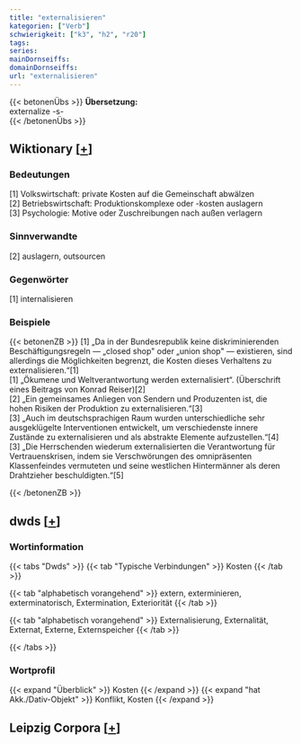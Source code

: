 ```yaml
---
title: "externalisieren"
kategorien: ["Verb"]
schwierigkeit: ["k3", "h2", "r20"]
tags:
series:
mainDornseiffs:
domainDornseiffs:
url: "externalisieren"
---
```


{{< betonenÜbs >}}
**Übersetzung:**  
externalize -s-  
{{< /betonenÜbs >}}

## Wiktionary [[+](https://de.wiktionary.org/wiki/externalisieren)]

### Bedeutungen
[1] Volkswirtschaft: private Kosten auf die Gemeinschaft abwälzen  
[2] Betriebswirtschaft: Produktionskomplexe oder -kosten auslagern  
[3] Psychologie: Motive oder Zuschreibungen nach außen verlagern  

### Sinnverwandte
[2] auslagern, outsourcen  

### Gegenwörter
[1] internalisieren  

### Beispiele
{{< betonenZB >}}
[1] „Da in der Bundesrepublik keine diskriminierenden Beschäftigungsregeln — „closed shop" oder „union shop" — existieren, sind allerdings die Möglichkeiten begrenzt, die Kosten dieses Verhaltens zu externalisieren.“[1]  
[1] „Ökumene und Weltverantwortung werden externalisiert“. (Überschrift eines Beitrags von Konrad Reiser)[2]  
[2] „Ein gemeinsames Anliegen von Sendern und Produzenten ist, die hohen Risiken der Produktion zu externalisieren.“[3]  
[3] „Auch im deutschsprachigen Raum wurden unterschiedliche sehr ausgeklügelte Interventionen entwickelt, um verschiedenste innere Zustände zu externalisieren und als abstrakte Elemente aufzustellen.“[4]  
[3] „Die Herrschenden wiederum externalisierten die Verantwortung für Vertrauenskrisen, indem sie Verschwörungen des omnipräsenten Klassenfeindes vermuteten und seine westlichen Hintermänner als deren Drahtzieher beschuldigten.“[5]  

{{< /betonenZB >}}


## dwds [[+](https://www.dwds.de/wb/externalisieren)]

### Wortinformation
{{< tabs "Dwds" >}}
{{< tab "Typische Verbindungen" >}}
Kosten
{{< /tab >}}

{{< tab "alphabetisch vorangehend" >}}
extern, exterminieren, exterminatorisch, Extermination, Exteriorität
{{< /tab >}}

{{< tab "alphabetisch vorangehend" >}}
Externalisierung, Externalität, Externat, Externe, Externspeicher
{{< /tab >}}

{{< /tabs >}}

### Wortprofil
{{< expand "Überblick" >}} Kosten {{< /expand >}}
{{< expand "hat Akk./Dativ-Objekt" >}} Konflikt, Kosten {{< /expand >}}

## Leipzig Corpora [[+](https://corpora.uni-leipzig.de/en/res?word=externalisieren&corpusId=deu_newscrawl-public_2018)]

